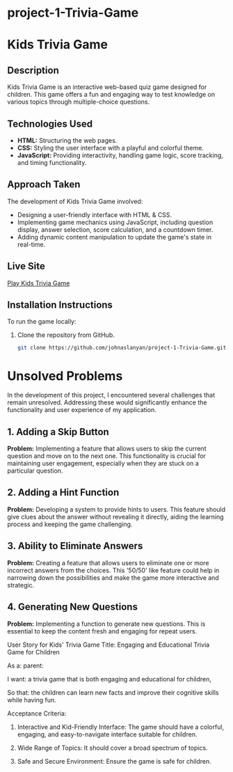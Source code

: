 # project-1-Trivia-Game
# Kids Trivia Game

## Description
Kids Trivia Game is an interactive web-based quiz game designed for children. This game offers a fun and engaging way to test knowledge on various topics through multiple-choice questions.

## Technologies Used
- **HTML:** Structuring the web pages.
- **CSS:** Styling the user interface with a playful and colorful theme.
- **JavaScript:** Providing interactivity, handling game logic, score tracking, and timing functionality.

## Approach Taken
The development of Kids Trivia Game involved:
- Designing a user-friendly interface with HTML & CSS.
- Implementing game mechanics using JavaScript, including question display, answer selection, score calculation, and a countdown timer.
- Adding dynamic content manipulation to update the game's state in real-time.

## Live Site
[Play Kids Trivia Game](https://johnaslanyan.github.io/project-1-Trivia-Game/)

## Installation Instructions
To run the game locally:
1. Clone the repository from GitHub.
   ```bash
   git clone https://github.com/johnaslanyan/project-1-Trivia-Game.git

# Unsolved Problems

In the development of this project, I encountered several challenges that remain unresolved. Addressing these would significantly enhance the functionality and user experience of my application. 
## 1. Adding a Skip Button
**Problem:** Implementing a feature that allows users to skip the current question and move on to the next one. This functionality is crucial for maintaining user engagement, especially when they are stuck on a particular question.

## 2. Adding a Hint Function
**Problem:** Developing a system to provide hints to users. This feature should give clues about the answer without revealing it directly, aiding the learning process and keeping the game challenging. 

## 3. Ability to Eliminate Answers
**Problem:** Creating a feature that allows users to eliminate one or more incorrect answers from the choices. This '50/50' like feature could help in narrowing down the possibilities and make the game more interactive and strategic.

## 4. Generating New Questions
**Problem:** Implementing a function to generate new questions. This is essential to keep the content fresh and engaging for repeat users.

User Story for Kids' Trivia Game
Title: Engaging and Educational Trivia Game for Children

As a: parent:

I want: a trivia game that is both engaging and educational for children,

So that: the children can learn new facts and improve their cognitive skills while having fun.

Acceptance Criteria:
1. Interactive and Kid-Friendly Interface: The game should have a colorful, engaging, and easy-to-navigate interface suitable for children.

2. Wide Range of Topics: It should cover a broad spectrum of topics.

3. Safe and Secure Environment: Ensure the game is safe for children.